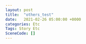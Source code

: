 ```yaml
---
layout: post
title:  "others_test"
date:   2021-02-26 05:00:00 +0000
categories: Etc
Tags: Story Etc
SceneCode: []
---
```

